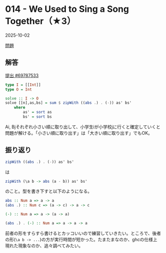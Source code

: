 # 014 - We Used to Sing a Song Together（★3）
2025-10-02

[問題](https://atcoder.jp/contests/typical90/tasks/typical90_n)

## 解答
[提出 #69787533](https://atcoder.jp/contests/typical90/submissions/69787533)

```haskell
type I = [[Int]]
type O = Int

solve :: I -> O
solve [[n],as,bs] = sum $ zipWith ((abs .) . (-)) as' bs'
    where
        as' = sort as
        bs' = sort bs
```
Ai, Bjそれぞれ小さい順に取り出して、小学生iが小学校jに行くと確定していくと問題が解ける。「小さい順に取り出す」は「大きい順に取り出す」でもOK。

## 振り返り

```haskell
zipWith ((abs .) . (-)) as' bs'
```
は
```haskell
zipWith (\a b -> abs (a - b)) as' bs'
```
のこと。型を書き下すと以下のようになる。
```haskell
abs :: Num a => a -> a
(abs .) :: Num c => (a -> c) -> a -> c

(-) :: Num a => a -> (a -> a)

(abs .) . (-) :: Num a => a -> a -> a
```
前者の形をすらすら書けるとカッコいいので練習していきたい。ところで、後者の形(`\a b -> ...`)の方が実行時間が短かった。たまたまなのか、ghcの仕様上現れた現象なのか、追々調べてみたい。
